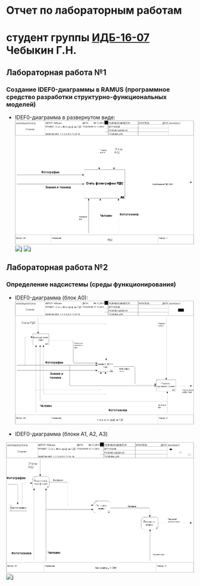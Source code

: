 # Отчет по лабораторным работам
# студент группы [ИДБ-16-07](https://github.com/stankin/design-1/wiki/list-idb-16-07) Чебыкин Г.Н.

## Лабораторная работа №1

### Создание IDEF0-диаграммы в RAMUS (программное средство разработки структурно-функциональных моделей)

* IDEF0-диаграмма в развернутом виде:
![j](https://github.com/GermanChebykin/GermanChebykin.github.io/blob/master/model.png)
![j](http://www.plantuml.com/plantuml/png/NP2nIWD148Rhx5CCgHHy1I765x2pNkuMSsHpAxCNB4GmGIi56q4B2uC1A-7G71nHuolyyqRESWXgSHppp_T_o-uWLfQhwSIRE2xAOyjsGfctCTAfwGrjDZxYC2tp_U03q-6eg9pfxJ67aouPUaKK39mx_XsTcSxInpCQl6E3L_sl-sGZ7QYRiCH6vaXV8vVuH8irQeCdh3ISfLMgoBdMqh8XBF20Uy8ZRh6WNPqLgcKkroGNdGnlojTfmiSFk8Kx5TH98ZU4blwUk4DO_YktQ3LzINPyoHLfl9BPjjvfLEIEie8pxyp0bRc-spS0)
![j](http://www.plantuml.com/plantuml/png/fL71IiD043rtlsB8IP5gA8ezY3JLQoGtpqkoRPUaMTdTuC4AKYeYY2UlWWN1Qr0AMcs_OVQF75Wh1OyUXdbvy-RDJBPZBDUs6XRCvB8yuveFWQTMQRXWZIvFyxvMLPaTgOAequ6qWZKYhTMvPxe5IKYeT2RqEdMvvbSPaN8Z_krOY9u5gq3B_i129hL8hLGby_ic8N030JvYxMxm7HUKxzqjeGzm4rowCIxnpLqHFGb-UcBVSo9pLS9nUo-4BQ2Fd4gjtUP-2BsTrdPxfKxyW1USuITvlLAU_phvshEVGp5prxYWuNEi0xRw0v5NJQbUkx6x-xCOeI_09tp0QS0IQ3PX8zfa50GXPdJZmOXGmc8YHeTq0Ek8CgFt-mO0)
## Лабораторная работа №2

### Определение надсистемы (среды функционирования) 

* IDEF0-диаграмма (блок А0): 
![j](https://github.com/GermanChebykin/GermanChebykin.github.io/blob/master/model(1).png)

* IDEF0-диаграмма (блоки A1, A2, A3) 

![j](https://github.com/GermanChebykin/GermanChebykin.github.io/blob/master/model(2).png)
![j](http://www.plantuml.com/plantuml/png/hP4n2i8m58RtdYAZ7Ng13jAh2BgfWzQz1As3cmUe289hq8Q6IDCh_Ez6_bHN1qk7v97l_T_ZGR9jFjlakzKoId534DqVAmUqSF0mgKgIgPhWYe06DKpVi0eTauLesRFn8WenHznX-GXuiFeHr8iK7yJAPVvHAz7eg1dYtsh5nFExMGD3Xw5HHvImQ8VgPpcX9ZnIPyR3Css97679syLHjbZF-O5l)
